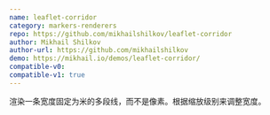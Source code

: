 ```yaml
---
name: leaflet-corridor
category: markers-renderers
repo: https://github.com/mikhailshilkov/leaflet-corridor
author: Mikhail Shilkov
author-url: https://github.com/mikhailshilkov
demo: https://mikhail.io/demos/leaflet-corridor/
compatible-v0:
compatible-v1: true
---
```


渲染一条宽度固定为米的多段线，而不是像素。根据缩放级别来调整宽度。
